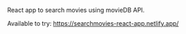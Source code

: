 React app to search movies using movieDB API.

Available to try:  https://searchmovies-react-app.netlify.app/
